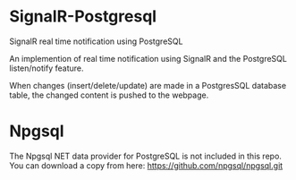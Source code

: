 # SignalR-Postgresql
SignalR real time notification using PostgreSQL

An implemention of real time notification using SignalR and the PostgreSQL listen/notify feature.

When changes (insert/delete/update) are made in a PostgresSQL database table, the changed content is pushed to the webpage.

# Npgsql
The Npgsql NET data provider for PostgreSQL is not included in this repo.
You can download a copy from here: https://github.com/npgsql/npgsql.git
